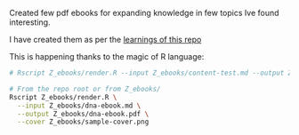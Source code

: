 Created few pdf ebooks for expanding knowledge in few topics Ive found interesting. 

I have created them as per the [learnings of this repo](https://github.com/JAlcocerT/ebook-ideas/tree/master/x-rmd)

This is happening thanks to the magic of R language:

```sh
# Rscript Z_ebooks/render.R --input Z_ebooks/content-test.md --output Z_ebooks/content-test.pdf --cover Z_ebooks/cover-selfhosting@300dpi.png

# From the repo root or from Z_ebooks/
Rscript Z_ebooks/render.R \
  --input Z_ebooks/dna-ebook.md \
  --output Z_ebooks/dna-ebook.pdf \
  --cover Z_ebooks/sample-cover.png
```